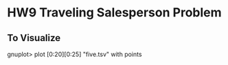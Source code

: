 # HW9 Traveling Salesperson Problem

## To Visualize
gnuplot> plot [0:20][0:25] "five.tsv" with points
